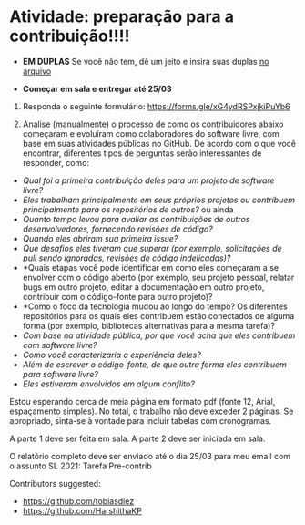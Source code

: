 # Atividade: preparação para a contribuição!!!!

* **EM DUPLAS** Se você não tem, dê um jeito e insira suas duplas [no arquivo](../groups.md)

* **Começar em sala e entregar até 25/03** 

1. Responda o seguinte formulário: https://forms.gle/xG4ydRSPxjkiPuYb6


2. Analise (manualmente) o processo de como os contribuidores abaixo começaram e evoluíram como colaboradores do software livre,
com base em suas atividades públicas no GitHub. De acordo com o que você encontrar, diferentes tipos de perguntas serão interessantes de responder, como:
* *Qual foi a primeira contribuição deles para um projeto de software livre?*
* *Eles trabalham principalmente em seus próprios projetos ou contribuem principalmente para os repositórios de outros?* ou ainda
* *Quanto tempo levou para avaliar as contribuições de outros desenvolvedores, fornecendo revisões de código?* 
* *Quando eles abriram sua primeira issue?* 
* *Que desafios eles tiveram que superar (por exemplo, solicitações de pull sendo ignoradas, revisões de código indelicadas)?* 
* *Quais etapas você pode identificar em como eles começaram a se envolver com o código aberto (por exemplo, seu projeto pessoal, relatar bugs em outro projeto, editar a documentação em outro projeto, contribuir com o código-fonte para outro projeto)? 
* *Como o foco da tecnologia mudou ao longo do tempo? Os diferentes repositórios para os quais eles contribuem estão conectados de alguma forma (por exemplo, bibliotecas alternativas para a mesma tarefa)? 
* *Com base na atividade pública, por que você acha que eles contribuem com software livre?* 
* *Como você caracterizaria a experiência deles?*
* *Além de escrever o código-fonte, de que outra forma eles contribuem para software livre?*
* *Eles estiveram envolvidos em algum conflito?*


Estou esperando cerca de meia página em formato pdf (fonte 12, Arial, espaçamento simples). 
No total, o trabalho não deve exceder 2 páginas. Se apropriado, sinta-se à vontade para incluir tabelas com cronogramas.

A parte 1 deve ser feita em sala. A parte 2 deve ser iniciada em sala.

O relatório completo deve ser enviado até o dia 25/03 para meu email com o assunto SL 2021: Tarefa Pre-contrib

Contributors suggested:
* https://github.com/tobiasdiez
* https://github.com/HarshithaKP
